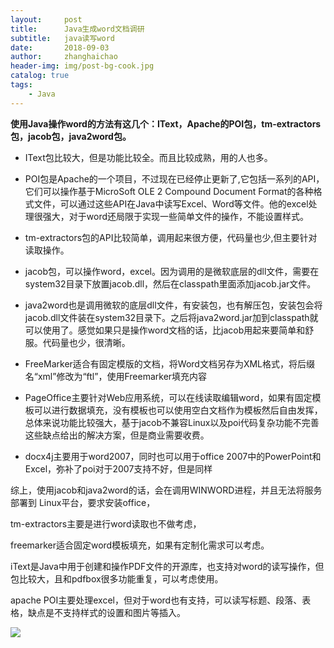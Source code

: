 ```yaml
---
layout:     post
title:      Java生成word文档调研
subtitle:   java读写word
date:       2018-09-03
author:     zhanghaichao
header-img: img/post-bg-cook.jpg
catalog: true
tags:
    - Java
---
```


**使用Java操作word的方法有这几个：IText，Apache的POI包，tm-extractors包，jacob包，java2word包。**

- IText包比较大，但是功能比较全。而且比较成熟，用的人也多。

- POI包是Apache的一个项目，不过现在已经停止更新了,它包括一系列的API，它们可以操作基于MicroSoft OLE 2 Compound Document Format的各种格式文件，可以通过这些API在Java中读写Excel、Word等文件。他的excel处理很强大，对于word还局限于实现一些简单文件的操作，不能设置样式。

- tm-extractors包的API比较简单，调用起来很方便，代码量也少,但主要针对读取操作。

- jacob包，可以操作word，excel。因为调用的是微软底层的dll文件，需要在system32目录下放置jacob.dll，然后在classpath里面添加jacob.jar文件。

- java2word也是调用微软的底层dll文件，有安装包，也有解压包，安装包会将jacob.dll文件装在system32目录下。之后将java2word.jar加到classpath就可以使用了。感觉如果只是操作word文档的话，比jacob用起来要简单和舒服。代码量也少，很清晰。

- FreeMarker适合有固定模版的文档，将Word文档另存为XML格式，将后缀名“xml”修改为“ftl”，使用Freemarker填充内容

- PageOffice主要针对Web应用系统，可以在线读取编辑word，如果有固定模板可以进行数据填充，没有模板也可以使用空白文档作为模板然后自由发挥，总体来说功能比较强大，基于jacob不兼容Linux以及poi代码复杂功能不完善这些缺点给出的解决方案，但是商业需要收费。

- docx4j主要用于word2007，同时也可以用于office 2007中的PowerPoint和Excel，弥补了poi对于2007支持不好，但是同样

综上，使用jacob和java2word的话，会在调用WINWORD进程，并且无法将服务部署到 Linux平台，要求安装office，

tm-extractors主要是进行word读取也不做考虑，

freemarker适合固定word模板填充，如果有定制化需求可以考虑。

iText是Java中用于创建和操作PDF文件的开源库，也支持对word的读写操作，但包比较大，且和pdfbox很多功能重复，可以考虑使用。

apache POI主要处理excel，但对于word也有支持，可以读写标题、段落、表格，缺点是不支持样式的设置和图片等插入。

![](https://ws3.sinaimg.cn/large/0069RVTdgy1fv1ws4cr3hj30p40agt96.jpg)